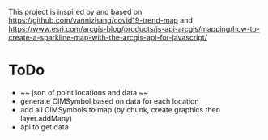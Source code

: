 This project is inspired by and based on https://github.com/vannizhang/covid19-trend-map and https://www.esri.com/arcgis-blog/products/js-api-arcgis/mapping/how-to-create-a-sparkline-map-with-the-arcgis-api-for-javascript/

# ToDo

- ~~ json of point locations and data ~~
- generate CIMSymbol based on data for each location
- add all CIMSymbols to map (by chunk, create graphics then layer.addMany)
- api to get data
